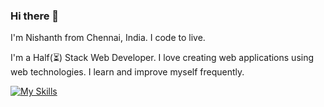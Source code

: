 ### Hi there 👋

I'm Nishanth from Chennai, India.
I code to live.

I'm a Half(⏳) Stack Web Developer. I love creating web applications using web technologies. I learn and improve myself frequently.

[![My Skills](https://skillicons.dev/icons?i=react,js,html,css,nodejs,express,mongodb,mysql,tailwind,bootstrap,sass,cs,github,netlify,vscode)](https://skillicons.dev)
